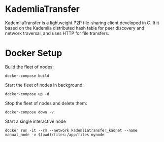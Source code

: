 # KademliaTransfer

KademliaTransfer is a lightweight P2P file-sharing client developed in C. It it based on the Kademlia distributed hash table for peer discovery and network traversal, and uses HTTP for file transfers.

# Docker Setup

Build the fleet of nodes:
```
docker-compose build
```

Start the fleet of nodes in background:
```
docker-compose up -d
```

Stop the fleet of nodes and delete them:
```
docker-compose down -v
```

Start a single interactive node
```
docker run -it --rm --network kademliatransfer_kadnet --name manual_node -v $(pwd)/files:/app/files mynode
```